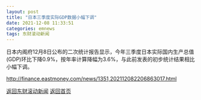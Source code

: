 ```yaml
---
layout: post
title: "日本三季度实际GDP数据小幅下调"
date: 2021-12-08 11:33:51
categories: emnews
tags: 东财滚动新闻
---
```


日本内阁府12月8日公布的二次统计报告显示，今年三季度日本实际国内生产总值(GDP)环比下降0.9%，按年率计算降幅为3.6%，与此前发表的初步统计结果相比小幅下调。

<http://finance.eastmoney.com/news/1351,202112082206863017.html>

[返回东财滚动新闻](../emnews/)
[返回首页](../)